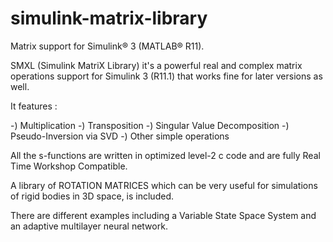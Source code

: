# simulink-matrix-library
Matrix support for Simulink&reg; 3 (MATLAB&reg; R11).

SMXL (Simulink MatriX Library) it's a powerful real and complex matrix operations support for Simulink 3
(R11.1) that works fine for later versions as well.

It features :

-) Multiplication
-) Transposition
-) Singular Value Decomposition
-) Pseudo-Inversion via SVD
-) Other simple operations

All the s-functions are written in optimized level-2 c code and are fully Real Time Workshop Compatible.

A library of ROTATION MATRICES which can be very useful for simulations of rigid bodies in 3D space, is included.

There are different examples including a Variable State Space System and an adaptive multilayer neural network.

